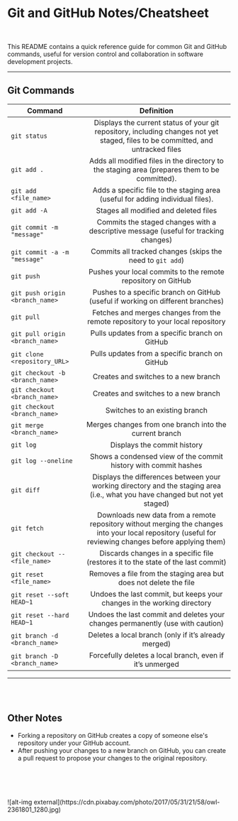 # Git and GitHub Notes/Cheatsheet
<br>



This README contains a quick reference guide for common Git and GitHub commands, useful for version control and collaboration in software development projects.

---

## Git Commands

| Command   | Definition    |
|----------------------------|:----------:|
| `git status `| Displays the current status of your git repository, including changes not yet staged, files to be committed, and untracked files |
| `git add .` | Adds all modified files in the directory to the staging area (prepares them to be committed).|
|`git add <file_name>`| Adds a specific file to the staging area (useful for adding individual files). |
| `git add -A` | Stages all modified and deleted files |
| `git commit -m "message"` | Commits the staged changes with a descriptive message (useful for tracking changes) |
| `git commit -a -m "message"` | Commits all tracked changes (skips the need to `git add`) |
| `git push` | Pushes your local commits to the remote repository on GitHub |
| `git push origin <branch_name>` | Pushes to a specific branch on GitHub (useful if working on different branches) |
| `git pull` | Fetches and merges changes from the remote repository to your local repository |
| `git pull origin <branch_name>` | Pulls updates from a specific branch on GitHub |
| `git clone <repository_URL>` | Pulls updates from a specific branch on GitHub |
| `git checkout -b <branch_name>` | Creates and switches to a new branch |
| `git checkout <branch_name>` | Creates and switches to a new branch |
| `git checkout <branch_name>` | Switches to an existing branch |
| `git merge <branch_name>` | Merges changes from one branch into the current branch |
| `git log` | Displays the commit history |
| `git log --oneline` | Shows a condensed view of the commit history with commit hashes |
| `git diff` | Displays the differences between your working directory and the staging area (i.e., what you have changed but not yet staged) |
| `git fetch` | Downloads new data from a remote repository without merging the changes into your local repository (useful for reviewing changes before applying them) |
| `git checkout -- <file_name>` | Discards changes in a specific file (restores it to the state of the last commit) |
| `git reset <file_name>` | Removes a file from the staging area but does not delete the file |
| `git reset --soft HEAD~1` | Undoes the last commit, but keeps your changes in the working directory |
| `git reset --hard HEAD~1` | Undoes the last commit and deletes your changes permanently (use with caution) |
| `git branch -d <branch_name>` | Deletes a local branch (only if it’s already merged) |
| `git branch -D <branch_name>` | Forcefully deletes a local branch, even if it’s unmerged |


---

<br>
<br>

## Other Notes
- Forking a repository on GitHub creates a copy of someone else's repository under your GitHub account.
- After pushing your changes to a new branch on GitHub, you can create a pull request to propose your changes to the original repository.
<br>
<br>
<br>
<br>
![alt-img external](https://cdn.pixabay.com/photo/2017/05/31/21/58/owl-2361801_1280.jpg)